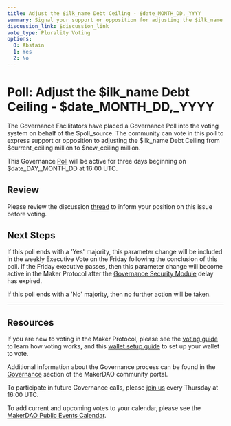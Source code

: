 ```yaml
---
title: Adjust the $ilk_name Debt Ceiling - $date_MONTH_DD,_YYYY
summary: Signal your support or opposition for adjusting the $ilk_name Debt Ceiling from $current_ceiling million to $new_ceiling million.
discussion_link: $discussion_link
vote_type: Plurality Voting
options:
  0: Abstain
  1: Yes
  2: No
---
```


# Poll: Adjust the $ilk_name Debt Ceiling - $date_MONTH_DD,\_YYYY

The Governance Facilitators have placed a Governance Poll into the voting system on behalf of the $poll_source. The community can vote in this poll to express support or opposition to adjusting the $ilk_name Debt Ceiling from $current_ceiling million to $new_ceiling million.

This Governance [Poll](https://community-development.makerdao.com/en/learn/governance/on-chain-gov) will be active for three days beginning on \$date_DAY,\_MONTH_DD at 16:00 UTC.

## Review

Please review the discussion [thread]($discussion_link) to inform your position on this issue before voting.

## Next Steps

If this poll ends with a 'Yes' majority, this parameter change will be included in the weekly Executive Vote on the Friday following the conclusion of this poll. If the Friday executive passes, then this parameter change will become active in the Maker Protocol after the [Governance Security Module](https://forum.makerdao.com/tag/govsec-module) delay has expired.

If this poll ends with a 'No' majority, then no further action will be taken.

---

## Resources

If you are new to voting in the Maker Protocol, please see the [voting guide](https://community-development.makerdao.com/en/learn/governance/how-voting-works/) to learn how voting works, and this [wallet setup guide](https://community-development.makerdao.com/en/learn/governance/voting-setup/) to set up your wallet to vote.

Additional information about the Governance process can be found in the [Governance](https://community-development.makerdao.com/en/learn/governance) section of the MakerDAO community portal.

To participate in future Governance calls, please [join us](https://github.com/makerdao/community/tree/master/governance/governance-and-risk-meetings) every Thursday at 16:00 UTC.

To add current and upcoming votes to your calendar, please see the [MakerDAO Public Events Calendar](https://calendar.google.com/calendar/embed?src=makerdao.com_3efhm2ghipksegl009ktniomdk%40group.calendar.google.com&ctz=UTC&mode=week&showCalendars=0&showPrint=0).
